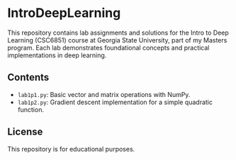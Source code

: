 # IntroDeepLearning

This repository contains lab assignments and solutions for the Intro to Deep Learning (CSC6851) course at Georgia State University, part of my Masters program. Each lab demonstrates foundational concepts and practical implementations in deep learning.

## Contents

- `lab1p1.py`: Basic vector and matrix operations with NumPy.
- `lab1p2.py`: Gradient descent implementation for a simple quadratic function.

## License

This repository is for educational purposes.